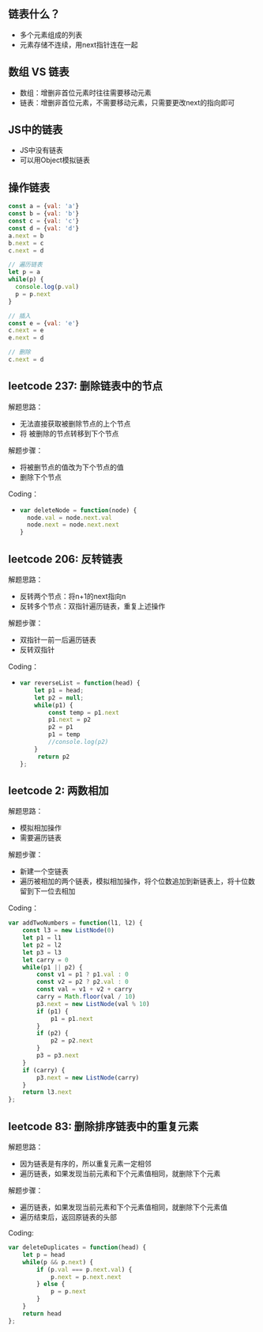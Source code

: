 

## 链表什么？

- 多个元素组成的列表
- 元素存储不连续，用next指针连在一起

## 数组 VS 链表

- 数组：增删非首位元素时往往需要移动元素
- 链表：增删非首位元素，不需要移动元素，只需要更改next的指向即可

## JS中的链表

- JS中没有链表
- 可以用Object模拟链表

## 操作链表

```javascript
const a = {val: 'a'}
const b = {val: 'b'}
const c = {val: 'c'}
const d = {val: 'd'}
a.next = b
b.next = c
c.next = d

// 遍历链表
let p = a
while(p) {
  console.log(p.val)
  p = p.next
}

// 插入
const e = {val: 'e'}
c.next = e
e.next = d

// 删除
c.next = d
```

## leetcode 237: 删除链表中的节点

解题思路：

- 无法直接获取被删除节点的上个节点
- 将 被删除的节点转移到下个节点

解题步骤：

- 将被删节点的值改为下个节点的值
- 删除下个节点

Coding：

- ```javascript
  var deleteNode = function(node) {
  	node.val = node.next.val
  	node.next = node.next.next
  }
  ```

## leetcode 206: 反转链表

解题思路：

- 反转两个节点：将n+1的next指向n
- 反转多个节点：双指针遍历链表，重复上述操作

解题步骤：

- 双指针一前一后遍历链表
- 反转双指针

Coding：

- ```javascript
  var reverseList = function(head) {
      let p1 = head;
      let p2 = null;
      while(p1) {
          const temp = p1.next
          p1.next = p2
          p2 = p1
          p1 = temp
          //console.log(p2)
      }
       return p2
  };
  ```

## leetcode 2: 两数相加

解题思路：

- 模拟相加操作
- 需要遍历链表

解题步骤：

- 新建一个空链表
- 遍历被相加的两个链表，模拟相加操作，将个位数追加到新链表上，将十位数留到下一位去相加

Coding：

```javascript
var addTwoNumbers = function(l1, l2) {
    const l3 = new ListNode(0)
    let p1 = l1
    let p2 = l2
    let p3 = l3
    let carry = 0
    while(p1 || p2) {
        const v1 = p1 ? p1.val : 0
        const v2 = p2 ? p2.val : 0
        const val = v1 + v2 + carry
        carry = Math.floor(val / 10)
        p3.next = new ListNode(val % 10)
        if (p1) {
            p1 = p1.next
        }
        if (p2) {
            p2 = p2.next
        }
        p3 = p3.next
    }
    if (carry) {
        p3.next = new ListNode(carry)
    }
    return l3.next
};
```

## leetcode 83: 删除排序链表中的重复元素

解题思路：

- 因为链表是有序的，所以重复元素一定相邻
- 遍历链表，如果发现当前元素和下个元素值相同，就删除下个元素

解题步骤：

- 遍历链表，如果发现当前元素和下个元素值相同，就删除下个元素值
- 遍历结束后，返回原链表的头部

Coding:

```javascript
var deleteDuplicates = function(head) {
    let p = head
    while(p && p.next) {
        if (p.val === p.next.val) {
            p.next = p.next.next
        } else {
            p = p.next
        }  
    }
    return head
};
```

